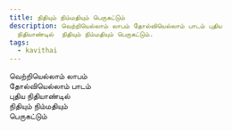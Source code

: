 ```yaml
---
title: நிதியும் நிம்மதியும் பெருகட்டும்
description: வெற்றியெல்லாம் லாபம் தோல்வியெல்லாம் பாடம் புதிய
  நிதியாண்டில்  நிதியும் நிம்மதியும் பெருகட்டும்.
tags:
  - kavithai
---
```


வெற்றியெல்லாம் லாபம்  
தோல்வியெல்லாம் பாடம்  
புதிய நிதியாண்டில்  
நிதியும் நிம்மதியும்  
பெருகட்டும்
